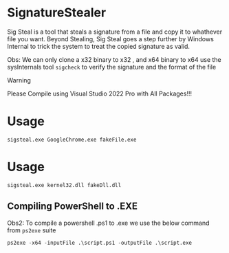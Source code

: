 # SignatureStealer

Sig Steal is a tool that steals a signature from a file and copy it to whathever file you want.
Beyond Stealing, Sig Steal goes a step further by Windows Internal to trick the system to treat the copied signature as valid.

Obs: We can only clone a x32 binary to x32 , and x64 binary to x64
use the sysInternals tool `sigcheck` to verify the signature and the format of the file

> [!WARNING]
> Please Compile using Visual Studio 2022 Pro with All Packages!!!

# Usage
```
sigsteal.exe GoogleChrome.exe fakeFile.exe
```

# Usage
```
sigsteal.exe kernel32.dll fakeDll.dll
```

## Compiling PowerShell to .EXE
Obs2: To compile a powershell .ps1 to .exe we use the below command from `ps2exe` suite
```
ps2exe -x64 -inputFile .\script.ps1 -outputFile .\script.exe
```

